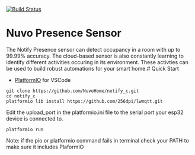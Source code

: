 [![Build Status](https://travis-ci.org/NuvoHome/notify_c.svg?branch=master)](https://travis-ci.org/NuvoHome/notify_c)
# Nuvo Presence Sensor
The Notify Presence sensor can detect occupancy in a room with up to 99.99% accuracy.
The cloud-based sensor is also constantly learning to identify different activities occuring in its environment. These activties can be used to build robust automations for your smart home.# Quick Start
* [PlatformIO](https://platformio.org/) for VSCode
``` 
git clone https://github.com/NuvoHome/notify_c.git
cd notify_c
platformio lib install https://github.com/256dpi/lwmqtt.git
```
Edit the upload_port in the platformio.ini file to the serial port your esp32 device is connected to.
```
platformio run
```
Note: if the pio or platformio command fails in terminal check your PATH to make sure it includes PlaformIO
